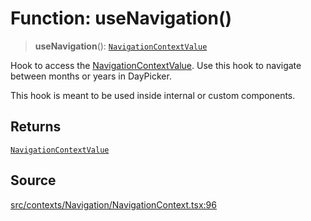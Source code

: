 # Function: useNavigation()

> **useNavigation**(): [`NavigationContextValue`](../interfaces/NavigationContextValue.md)

Hook to access the [NavigationContextValue](../interfaces/NavigationContextValue.md). Use this hook to navigate
between months or years in DayPicker.

This hook is meant to be used inside internal or custom components.

## Returns

[`NavigationContextValue`](../interfaces/NavigationContextValue.md)

## Source

[src/contexts/Navigation/NavigationContext.tsx:96](https://github.com/gpbl/react-day-picker/blob/9ad13dc72fff814dcf720a62f6e3b5ea38e8af6d/src/contexts/Navigation/NavigationContext.tsx#L96)
